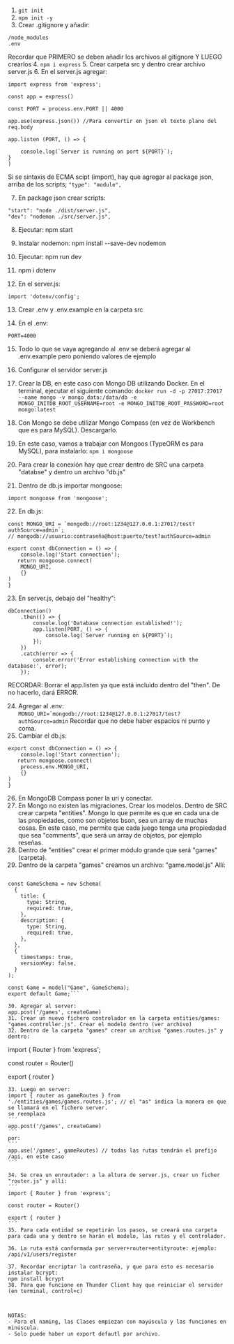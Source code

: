 1. ```git init```
2. ```npm init -y```
3. Crear .gitignore y añadir:
```
/node_modules
.env
```

Recordar que PRIMERO se deben añadir los archivos al gitignore Y LUEGO crearlos
4. ``` npm i express ```
5. Crear carpeta src y dentro crear archivo server.js
6. En el server.js agregar:
```
import express from 'express';

const app = express()

const PORT = process.env.PORT || 4000

app.use(express.json()) //Para convertir en json el texto plano del req.body

app.listen (PORT, () => {

    console.log(`Server is running on port ${PORT}`);
}
)
```
Si se sintaxis de ECMA scipt (import), hay que agregar al package json, arriba de los scripts;
```"type": "module",```

7. En package json crear scripts:

```
"start": "node ./dist/server.js",
"dev": "nodemon ./src/server.js",
```

8. Ejecutar: npm start

9. Instalar nodemon: npm install --save-dev nodemon

10. Ejecutar: npm run dev

11. npm i dotenv

12. En el server.js:
```
import 'dotenv/config';
```

13. Crear .env y .env.example en la carpeta src

14. En el .env:
```
PORT=4000
```

15. Todo lo que se vaya agregando al .env se deberá agregar al .env.example pero poniendo valores de ejemplo

16. Configurar el servidor server.js

17. Crear la DB, en este caso con Mongo DB utilizando Docker. En el terminal, ejecutar el siguiente comando:
```docker run -d -p 27017:27017 --name mongo -v mongo_data:/data/db -e MONGO_INITDB_ROOT_USERNAME=root -e MONGO_INITDB_ROOT_PASSWORD=root mongo:latest```

18. Con Mongo se debe utilizar Mongo Compass (en vez de Workbench que es para MySQL). Descargarlo.

19. En este caso, vamos a trabajar con Mongoos (TypeORM es para MySQL), para instalarlo:
```npm i mongoose```

20. Para crear la conexión hay que crear dentro de SRC una carpeta "databse" y dentro un archivo "db.js"

21. Dentro de db.js importar mongoose:
```
import mongoose from 'mongoose';
```

22. En db.js:

```
const MONGO_URI = `mongodb://root:1234@127.0.0.1:27017/test?authSource=admin`;
// mongodb://usuario:contraseña@host:puerto/test?authSource=admin

export const dbConnection = () => {
    console.log('Start connection');
   return mongoose.connect(
    MONGO_URI,
    {}
)
}
```
23. En server.js, debajo del "healthy":
```
dbConnection()
    .then(() => {
        console.log('Database connection established!');
        app.listen(PORT, () => {
            console.log(`Server running on ${PORT}`);
        });
    })
    .catch(error => {
        console.error('Error establishing connection with the database:', error);
    });
```
RECORDAR: Borrar el app.listen ya que está incluido dentro del "then". De no hacerlo, dará ERROR.

24. Agregar al .env: 
```MONGO_URI=`mongodb://root:1234@127.0.0.1:27017/test?authSource=admin```
Recordar que no debe haber espacios ni punto y coma.
25. Cambiar el db.js:
```
export const dbConnection = () => {
    console.log('Start connection');
   return mongoose.connect(
    process.env.MONGO_URI,
    {}
)
}
```
26. En MongoDB Compass poner la uri y conectar.
27. En Mongo no existen las migraciones. Crear los modelos. Dentro de SRC crear carpeta "entities".
Mongo lo que permite es que en cada una de las propiedades, como son objetos bson, sea un array de muchas cosas.
En este caso, me permite que cada juego tenga una propiedadad que sea "comments", que será un array de objetos, por ejemplo reseñas.
28. Dentro de "entities" crear el primer módulo grande que será "games" (carpeta).
29. Dentro de la carpeta "games" creamos un archivo: "game.model.js" Allí:
```import { Schema, model } from "mongoose";

const GameSchema = new Schema(
  {
    title: {
      type: String,
      required: true,
    },
    description: {
      type: String,
      required: true,
    },
  },
  {
    timestamps: true,
    versionKey: false,
  }
);

const Game = model("Game", GameSchema);
export default Game;```

30. Agregar al server: 
app.post('/games', createGame)
31. Crear un nuevo fichero controlador en la carpeta entities/games:
"games.controller.js". Crear el modelo dentro (ver archivo)
32. Dentro de la carpeta "games" crear un archivo "games.routes.js" y dentro:
```
import { Router } from 'express';

const router = Router()


export { router }
```
33. Luego en server: 
import { router as gameRoutes } from './entities/games/games.routes.js'; // el "as" indica la manera en que se llamará en el fichero server.
se reemplaza 
´´´
app.post('/games', createGame)
´´´
por:
´´´
app.use('/games', gameRoutes) // todas las rutas tendrán el prefijo /api, en este caso
´´´

34. Se crea un enroutador: a la altura de server.js, crear un ficher "router.js" y allí:
´´´
import { Router } from 'express';

const router = Router()

export { router }
´´´
35. Para cada entidad se repetirán los pasos, se creará una carpeta para cada una y dentro se harán el modelo, las rutas y el controlador.

36. La ruta está conformada por server+router+entityroute: ejemplo:
/api/v1/users/register

37. Recordar encriptar la contraseña, y que para esto es necesario instalar bcrypt:
npm install bcrypt
38. Para que funcione en Thunder Client hay que reiniciar el servidor (en terminal, control+c)



NOTAS: 
- Para el naming, las Clases empiezan con mayúscula y las funciones en minúscula.
- Solo puede haber un export defautl por archivo.